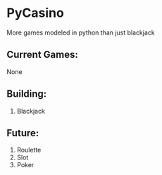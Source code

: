 # PyCasino
More games modeled in python than just blackjack

## Current Games:
None

## Building:
1. Blackjack

## Future:
1. Roulette
2. Slot
3. Poker
